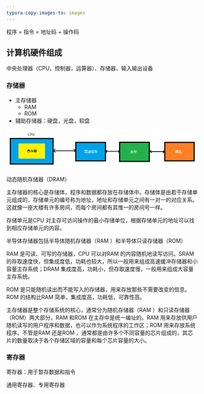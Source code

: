 ```yaml
---
typora-copy-images-to: images
---
```


程序 = 指令 = 地址码 + 操作码

## 计算机硬件组成

中央处理器（CPU，控制器，运算器）、存储器、输入输出设备

### 存储器

- 主存储器
  - RAM
  - ROM
- 辅助存储器：硬盘，光盘，软盘

![1498614292985](images/1498614292985.png)

动态随机存储器（DRAM）

主存储器的核心是存储体，程序和数据都存放在存储体中。存储体是由若干存储单元组成的，存储单元的编号称为地址，地址和存储单元之间有一对一的对应关系。这就像一座大楼有许多房间，而每个房间都有其惟一的房间号一样。

存储单元是CPU 对主存可访问操作的最小存储单位，根据存储单元的地址可以找到相应存储单元的内容。

半导体存储器包括半导体随机存储器（RAM ）和半导体只读存储器（ROM）

RAM 是可读、可写的存储器，CPU 可以对RAM 的内容随机地读写访问。SRAM 的存取速度快，但集成度低，功耗也较大，所以一般用来组成高速缓冲存储器和小容量主存系统；DRAM 集成度高，功耗小，但存取速度慢，一般用来组成大容量主存系统。

ROM 是只能随机读出而不能写入的存储器，用来存放那些不需要改变的信息。ROM 的结构比RAM 简单，集成度高，功耗低，可靠性高。

主存储器是整个存储系统的核心，通常分为随机存储器（RAM ）和只读存储器（ROM）两大部分，RAM 和ROM 在主存中是统一编址的。RAM 用来存放供用户随机读写的用户程序和数据，也可以作为系统程序的工作区；ROM 用来存放系统程序。不管是RAM 还是ROM ，通常都是由许多个不同容量的芯片组成的，其芯片的数量取决于各个存储区域的容量和每个芯片容量的大小。

### 寄存器

寄存器：用于暂存数据和指令

通用寄存器、专用寄存器
